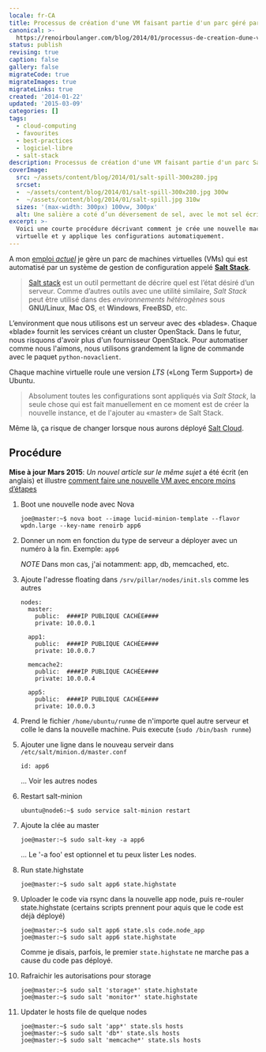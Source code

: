 ```yaml
---
locale: fr-CA
title: Processus de création d'une VM faisant partie d'un parc géré par Salt Stack
canonical: >-
  https://renoirboulanger.com/blog/2014/01/processus-de-creation-dune-vm-faisant-partie-dun-parc-gere-par-salt-stack/
status: publish
revising: true
caption: false
gallery: false
migrateCode: true
migrateImages: true
migrateLinks: true
created: '2014-01-22'
updated: '2015-03-09'
categories: []
tags:
  - cloud-computing
  - favourites
  - best-practices
  - logiciel-libre
  - salt-stack
description: Processus de création d'une VM faisant partie d'un parc Salt stack
coverImage:
  src: ~/assets/content/blog/2014/01/salt-spill-300x280.jpg
  srcset:
  -  ~/assets/content/blog/2014/01/salt-spill-300x280.jpg 300w
  -  ~/assets/content/blog/2014/01/salt-spill.jpg 310w
  sizes: '(max-width: 300px) 100vw, 300px'
  alt: Une salière a coté d’un déversement de sel, avec le mot sel écrit en anglais.
excerpt: >-
  Voici une courte procédure décrivant comment je crée une nouvelle machine
  virtuelle et y applique les configurations automatiquement.
---
```


<p>A mon <a href="/blog/2013/08/i-am-joining-w3c-to-work-on-the-webplatform-project/" title="I am joining the W3C to work on WebPlatform.org!">emploi <em>actuel</em></a> je gère un parc de machines virtuelles (VMs) qui est automatisé par un système de gestion de configuration appelé <strong><a href="http://www.saltstack.com/community/" title="Salt Stack, The Salt Open Source Software Project">Salt Stack</a></strong>.</p>

<blockquote>
  <p><a href="http://www.saltstack.com/community/" title="Salt Stack, The Salt Open Source Software Project">Salt stack</a> est un outil permettant de décrire quel est l’état désiré d’un serveur. Comme d’autres outils avec une utilité similaire, <em>Salt Stack</em> peut être utilisé dans des <em>environnements hétérogènes</em> sous <strong>GNU/Linux</strong>, <strong>Mac OS</strong>, et <strong>Windows</strong>, <strong>FreeBSD</strong>, etc.</p>
</blockquote>

<p>L’environment que nous utilisons est un serveur avec des «blades». Chaque «blade» fournit les services créant un cluster OpenStack. Dans le futur, nous risquons d'avoir plus d'un fournisseur OpenStack. Pour automatiser comme nous l'aimons, nous utilisons grandement la ligne de commande avec le paquet <code>python-novaclient</code>.</p>

<p>Chaque machine virtuelle roule une version <em>LTS</em> («Long Term Support») de Ubuntu.</p>

<blockquote>
  <p>Absolument toutes les configurations sont appliqués via <em>Salt Stack</em>, la seule chose qui est fait manuellement en
  ce moment est de créer la nouvelle instance, et de l'ajouter au «master» de Salt Stack.</p>
</blockquote>

<p>Même là, ça risque de changer lorsque nous aurons déployé <a href="http://www.saltstack.com/salt-cloud/" title="Salt Cloud, a Salt Stack component specialized in helping automating cloud deployment">Salt Cloud</a>.</p>

<h2>Procédure</h2>

<p><strong>Mise à jour Mars 2015</strong>: <em>Un nouvel article sur le même sujet</em> a été écrit (en anglais) et illustre <a href="/blog/2015/03/creating-new-ubuntu-salt-master-terminal-using-cloud-init/" title="Creating a new Ubuntu salt-master from the terminal using Cloud-Init">comment faire une nouvelle VM avec encore moins d’étapes</a></p>

<ol>
<li><p>Boot une nouvelle node avec Nova</p>

<pre><code>joe@master:~$ nova boot --image lucid-minion-template --flavor wpdn.large --key-name renoirb app6
</code></pre></li>
<li><p>Donner un nom en fonction du type de serveur a déployer avec un numéro à la fin. Exemple: <code>app6</code></p>

<p><em>NOTE</em> Dans mon cas, j'ai notamment: app, db, memcached, etc.</p></li>
<li><p>Ajoute l'adresse floating dans <code>/srv/pillar/nodes/init.sls</code> comme les autres</p>

<pre><code>nodes:
  master:
    public:  ####IP PUBLIQUE CACHÉE####
    private: 10.0.0.1

  app1:
    public:  ####IP PUBLIQUE CACHÉE####
    private: 10.0.0.7

  memcache2:
    public:  ####IP PUBLIQUE CACHÉE####
    private: 10.0.0.4

  app5:
    public:  ####IP PUBLIQUE CACHÉE####
    private: 10.0.0.3
</code></pre></li>
<li><p>Prend le fichier <code>/home/ubuntu/runme</code> de n'importe quel autre serveur et colle le dans la nouvelle machine. Puis execute (<code>sudo /bin/bash runme</code>)</p></li>
<li><p>Ajouter une ligne dans le nouveau serveir dans <code>/etc/salt/minion.d/master.conf</code></p>

<pre><code>id: app6
</code></pre>

<p>... Voir les autres nodes</p></li>
<li><p>Restart salt-minion</p>

<pre><code>ubuntu@node6:~$ sudo service salt-minion restart
</code></pre></li>
<li><p>Ajoute la clée au master</p>

<pre><code>joe@master:~$ sudo salt-key -a app6
</code></pre>

<p>... Le '-a foo' est optionnel et tu peux lister Les nodes.</p></li>
<li><p>Run state.highstate</p>

<pre><code>joe@master:~$ sudo salt app6 state.highstate
</code></pre></li>
<li><p>Uploader le code via rsync dans la nouvelle app node, puis re-rouler state.highstate (certains scripts prennent pour aquis que le code est déjà déployé)</p>

<pre><code>joe@master:~$ sudo salt app6 state.sls code.node_app
joe@master:~$ sudo salt app6 state.highstate
</code></pre>

<p>Comme je disais, parfois, le premier <code>state.highstate</code> ne marche pas a cause du code pas déployé.</p></li>
<li><p>Rafraichir les autorisations pour storage</p>

<pre><code>joe@master:~$ sudo salt 'storage*' state.highstate
joe@master:~$ sudo salt 'monitor*' state.highstate
</code></pre></li>
<li><p>Updater le hosts file de quelque nodes</p>

<pre><code>joe@master:~$ sudo salt 'app*' state.sls hosts
joe@master:~$ sudo salt 'db*' state.sls hosts
joe@master:~$ sudo salt 'memcache*' state.sls hosts
</code></pre></li>
</ol>

<!--#TODO-Improve-Code-Blocks-->

